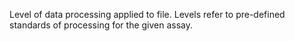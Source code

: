 Level of data processing applied to file. Levels refer to pre-defined standards of processing for the given assay.
